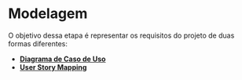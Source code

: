 # Modelagem

O objetivo dessa etapa é representar os requisitos do projeto de duas formas diferentes:

- **[Diagrama de Caso de Uso](./caso-de-uso/diagrama-caso-de-uso.md)**
- **[User Story Mapping](./user-story-mapping.md)**
